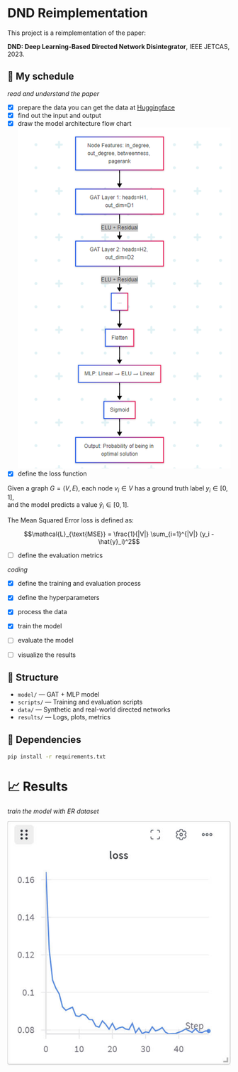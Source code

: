 # DND Reimplementation

This project is a reimplementation of the paper:

**DND: Deep Learning-Based Directed Network Disintegrator**, IEEE JETCAS, 2023.


##  🚀 My schedule

*read and understand the paper*   
- [x] prepare the data
   you can get the data at [Huggingface](https://huggingface.co/sanyier312/DND-Reimplementation/tree/main/data/synthetic)
- [x] find out the input and output
- [x] draw the model architecture  flow chart
  ![](20250514213026.png)
- [x] define the loss function
  
Given a graph $G = (V, E)$, each node $v_i \in V$ has a ground truth label $y_i \in [0, 1]$,  
and the model predicts a value $\hat{y}_i \in [0, 1]$.

The Mean Squared Error loss is defined as:

$$\mathcal{L}_{\text{MSE}} = \frac{1}{|V|} \sum_{i=1}^{|V|} (y_i - \hat{y}_i)^2$$


- [ ] define the evaluation metrics

*coding*
- [x] define the training and evaluation process
- [x] define the hyperparameters
- [x] process the data
- [x] train the model
- [ ] evaluate the model
- [ ] visualize the results



## 📌 Structure
- `model/` — GAT + MLP model
- `scripts/` — Training and evaluation scripts
- `data/` — Synthetic and real-world directed networks
- `results/` — Logs, plots, metrics

## 🔧 Dependencies

```bash
pip install -r requirements.txt
```
# 📈 Results

*train the model with  ER dataset*

![](er_train.jpg)

